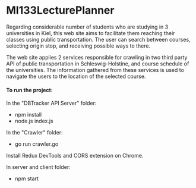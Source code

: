 # MI133LecturePlanner

Regarding considerable number of students who are studying in 3 universities in Kiel, this web site aims to facilitate them reaching their classes using public transportation. The user can search between courses, selecting origin stop, and receiving possible ways to there.

The web site applies 2 services responsible for crawling in two third party API of public transportation in Schleswig-Holstine, and course schedule of the universities. The information gathered from these services is used to navigate the users to the location of the selected course.

#### To run the project:
In the "DBTracker API Server" folder:
+ npm install
+ node.js index.js

In the "Crawler" folder: 
+ go run crawler.go

Install Redux DevTools and CORS extension on Chrome.

In server and client folder: 
+ npm start
